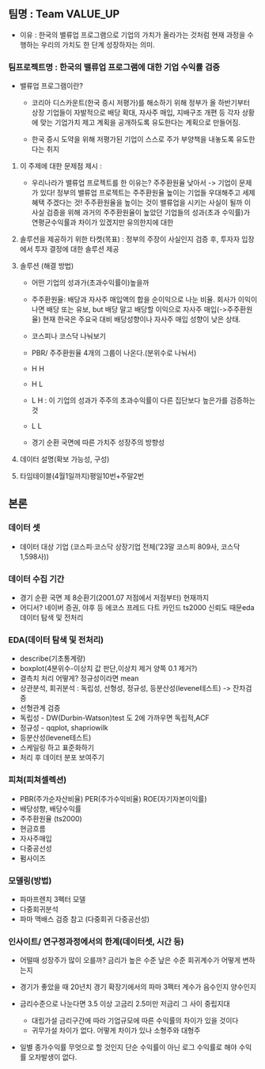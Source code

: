 ## 팀명 : Team VALUE_UP
   -  이유 : 한국의 밸류업 프로그램으로 기업의 가치가 올라가는 것처럼 현재 과정을 수행하는 우리의 가치도 한 단계 성장하자는 의미.
  
### 팀프로젝트명 : 한국의 밸류업 프로그램에 대한 기업 수익률 검증
   - 밸류업 프로그램이란?
     
      - 코리아 디스카운트(한국 증시 저평가)를 해소하기 위해 정부가 올 하반기부터 상장 기업들이 자발적으로
        배당 확대, 자사주 매입, 지배구조 개편 등 각자 상황에 맞는 기업가치 제고 계획을 공개하도록 유도한다는 계획으로 만들어짐.
        
      - 한국 증시 도약을 위해 저평가된 기업이 스스로 주가 부양책을 내놓도록 유도한다는 취지

1. 이 주제에 대한 문제점 제시 :
   
   - 우리나라가 밸류업 프로젝트를 한 이유는? 주주환원율 낮아서 -> 기업이 문제가 있다!
     정부의 밸류업 프로젝트는 주주환원율 높이는 기업들 우대해주고 세제혜택 주겠다는 것! 주주환원율을 높이는 것이 밸류업을 시키는 사실이 될까
     이 사실 검증을 위해 과거의 주주환원율이 높았던 기업들의 성과(초과 수익률)가 연평균수익률과 차이가 있겠지만 유의한지에 대한

2. 솔루션을 제공하기 위한 타켓(목표) : 정부의 주장이 사실인지 검증 후, 투자자 입장에서 투자 결정에 대한 솔루션 제공

3. 솔루션 (해결 방법)
   - 어떤 기업의 성과가(초과수익률이)높을까
     
   - 주주환원율: 배당과 자사주 매입액의 합을 순이익으로 나눈 비율.
              회사가 이익이 나면 배당 또는 유보, but 배당 말고 배당할 이익으로 자사주 매입(->주주환원율)
              현재 한국은 주요국 대비 배당성향이나 자사주 매입 성향이 낮은 상태.

   - 코스피나 코스닥 나눠보기 

   - PBR/ 주주환원율 4개의 그룹이 나온다.(분위수로 나눠서)

   - H      H

   - H      L

   - L       H : 이 기업의 성과가 주주의 초과수익률이 다른 집단보다 높은가를 검증하는 것

   - L       L
  
   - 경기 순환 국면에 따른 가치주 성장주의 방향성

     
4. 데이터 설명(확보 가능성, 구성)

5. 타임테이블(4월1일까지)평일10번+주말2번


## 본론

### 데이터 셋
- 데이터 대상 기업 (코스피·코스닥 상장기업 전체(’23말 코스피 809사, 코스닥 1,598사))


### 데이터 수집 기간
- 경기 순환 국면 제 8순환기(2001.07 저점에서 저점부터) 현재까지
- 어디서? 네이버 증권, 야후 등 에코스 프레드 다트 카인드 ts2000 신뢰도 때문eda 데이터 탐색 및 전처리

### EDA(데이터 탐색 및 전처리)
- describe(기초통계량) 
- boxplot(4분위수-이상치 값 판단,이상치 제거 양쪽 0.1 제거?)
- 결측치 처리 어떻게? 정규성이라면 mean
- 상관분석, 회귀분석 : 독립성, 선형성, 정규성, 등분산성(levene테스트) -> 잔차검증
- 선형관계 검증
- 독립성 - DW(Durbin-Watson)test 도 2에 가까우면 독립적,ACF
- 정규성 - qqplot, shapriowilk
- 등분산성(levene테스트)
- 스케일링 하고 표준화하기
- 처리 후 데이터 분포 보여주기

### 피쳐(피쳐셀렉션)
- PBR(주가순자산비율) PER(주가수익비율) ROE(자기자본이익률)
- 배당성향, 배당수익률
- 주주환원율 (ts2000)
- 현금흐름
- 자사주매입
- 다중공선성
- 펌사이즈

### 모델링(방법)
- 파마프렌치 3펙터 모델
- 다중회귀분석
- 파마 맥배스 검증 참고 (다중회귀 다중공선성)

### 인사이트/ 연구정과정에서의 한계(데이터셋, 시간 등)
- 어떨때 성장주가 많이 오를까? 금리가 높은 수준 낲은 수준 회귀계수가 어떻게 변하는지

- 경기가 좋았을 때 20년치 경기 확장기에서의 파마 3펙터 계수가 음수인지 양수인지

- 금리수준으로 나눈다면 3.5 이상 고금리 2.5미만  저금리 그 사이 중립지대
  - 대립가설 금리구간에 따라 기업규모에 따른 수익률의 차이가 있을 것이다
  - 귀무가설 차이가 없다. 어떻게 차이가 있나 소형주와 대형주

- 일별 종가수익률 무엇으로 할 것인지 단순 수익률이 아닌 로그 수익률로 해야 수익률 오차발생이 없다.


